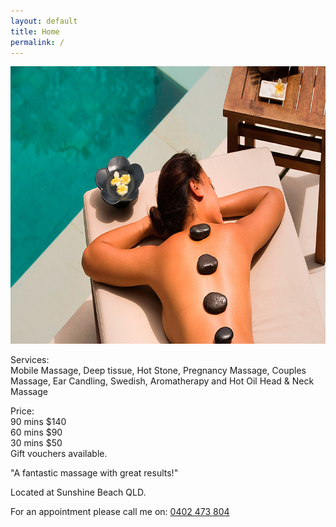```yaml
---
layout: default
title: Home
permalink: /
---
```


<section>
  <div class="bg">
    <img src="/img/hero.jpg" width="790" height="444">
    <article>
      <p>Services:<br>Mobile Massage, Deep tissue, Hot Stone, Pregnancy Massage, Couples Massage, Ear Candling, Swedish, Aromatherapy and Hot Oil Head &amp; Neck Massage</p>
      <p>Price:<br>90 mins $140<br>60 mins $90<br>30 mins $50<br>Gift vouchers available.</p>
      <p>&quot;A fantastic massage with great results!&quot;</p>
      <p>Located at Sunshine Beach QLD.</p>
      <p>For an appointment please call me on: <a href="tel:0402473804">0402 473 804</a></p>
    </article>
  </div>
</section>
